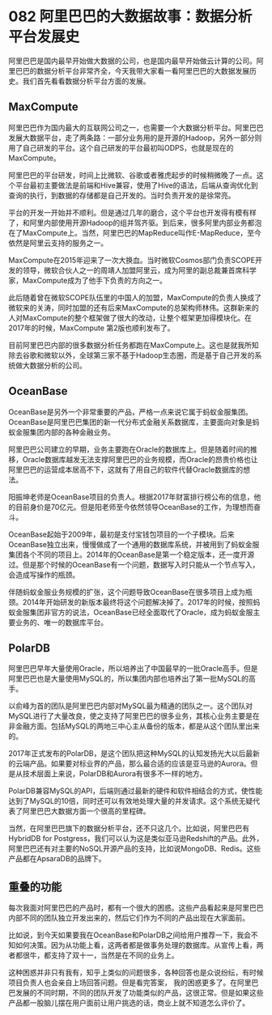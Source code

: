 # 082 阿里巴巴的大数据故事：数据分析平台发展史

阿里巴巴是国内最早开始做大数据的公司，也是国内最早开始做云计算的公司。阿里巴巴的数据分析平台非常齐全，今天我带大家看一看阿里巴巴的大数据发展历史。我们首先看看数据分析平台方面的发展。

## MaxCompute

阿里巴巴作为国内最大的互联网公司之一，也需要一个大数据分析平台。阿里巴巴发展大数据平台，走了两条路：一部分业务用的是开源的Hadoop，另外一部分则用了自己研发的平台。这个自己研发的平台最初叫ODPS，也就是现在的MaxCompute。

阿里巴巴的平台研发，时间上比微软、谷歌或者雅虎起步的时候稍微晚了一点。这个平台最初主要做法是前端和Hive兼容，使用了Hive的语法，后端从查询优化到查询的执行，到数据的存储都是自己开发的。当时负责开发的是徐常亮。

平台的开发一开始并不顺利。但是通过几年的磨合，这个平台也开发得有模有样了，和阿里内部使用开源Hadoop的组并驾齐驱。到后来，很多阿里内部业务都泡在了MaxCompute上。当然，阿里巴巴的MapReduce叫作E-MapReduce，至今依然是阿里云支持的服务之一。

MaxCompute在2015年迎来了一次大换血。当时微软Cosmos部门负责SCOPE开发的领导，微软合伙人之一的周靖人加盟阿里云，成为阿里的副总裁兼首席科学家，MaxCompute成为了他手下负责的方向之一。

此后随着曾在微软SCOPE队伍里的中国人的加盟，MaxCompute的负责人换成了微软来的关涛，同时加盟的还有后来MaxCompute的总架构师林伟。这群新来的人对MaxCompute的整个框架做了很大的改动，让整个框架更加得模块化。在2017年的时候，MaxCompute
第2版也顺利发布了。

目前阿里巴巴内部的很多数据分析任务都跑在MaxCompute上。这也是就我所知除去谷歌和微软以外，全球第三家不基于Hadoop生态圈，而是基于自己开发的系统做大数据分析的公司。

## OceanBase

OceanBase是另外一个非常重要的产品，严格一点来说它属于蚂蚁金服集团。OceanBase是阿里巴巴集团的新一代分布式金融关系数据库，主要面向对象是蚂蚁金服集团内部的各种金融业务。

阿里巴巴公司建立的早期，业务主要跑在Oracle的数据库上。但是随着时间的推移，Oracle数据库越发无法支撑阿里巴巴的业务规模，而Oracle的昂贵价格也让阿里巴巴的运营成本居高不下，这就有了用自己的软件代替Oracle数据库的想法。

阳振坤老师是OceanBase项目的负责人。根据2017年财富排行榜公布的信息，他的目前身价是70亿元。但是阳老师至今依然领导OceanBase的工作，为理想而奋斗。

OceanBase起始于2009年，最初是支付宝钱包项目的一个子模块。后来OceanBase独立出来，慢慢做成了一个通用的数据库系统，并被用到了蚂蚁金服集团各个不同的项目上。2014年的OceanBase是第一个稳定版本，还一度开源过。但是那个时候的OceanBase有一个问题，数据写入时只能从一个节点写入，会造成写操作的瓶颈。

伴随蚂蚁金服业务规模的扩张，这个问题导致OceanBase在很多项目上成为瓶颈。2014年开始研发的新版本最终将这个问题解决掉了。2017年的时候，按照蚂蚁金服集团非官方的说法，OceanBase已经全面取代了Oracle，成为蚂蚁金服主要业务的、唯一的数据库平台。

## PolarDB

阿里巴巴早年大量使用Oracle，所以培养出了中国最早的一批Oracle高手。但是阿里巴巴也是大量使用MySQL的，所以集团内部也培养出了第一批MySQL的高手。

以俞峰为首的团队是阿里巴巴内部对MySQL最为精通的团队之一。这个团队对MySQL进行了大量改良，使之支持了阿里巴巴的很多业务，其核心业务主要是在非金融方面。包括MySQL的两地三中心主从备份的版本，都是从这个团队里出来的。

2017年正式发布的PolarDB，是这个团队把这种MySQL的认知发扬光大以后最新的云端产品。如果要对标业界的产品，那么最合适的应该是亚马逊的Aurora。但是从技术层面上来说，PolarDB和Aurora有很多不一样的地方。

PolarDB兼容MySQL的API，后端则通过最新的硬件和软件相结合的方式，使性能达到了MySQL的10倍，同时还可以有效地处理大量的并发请求。这个系统无疑代表了阿里巴巴大数据方面一个很高的里程碑。

当然，在阿里巴巴旗下的数据分析平台，还不只这几个。比如说，阿里巴巴有HybridDB
for
Postgress，我们可以认为这是类似亚马逊Redshift的产品。此外，阿里巴巴还有对主要的NoSQL开源产品的支持，比如说MongoDB、Redis。这些产品都在ApsaraDB的品牌下。

## 重叠的功能

每次我面对阿里巴巴的产品时，都有一个很大的困惑。这些产品看起来是阿里巴巴内部不同的团队独立开发出来的，然后它们作为不同的产品出现在大家面前。

比如说，到今天如果要我在OceanBase和PolarDB之间给用户推荐一下，我会不知如何决策。因为从功能上看，这两者都是做事务处理的数据库。从宣传上看，两者都很牛，都支持了双十一，当然是在不同的业务上。

这种困惑并非只有我有，知乎上类似的问题很多，各种回答也是众说纷纭，有时候项目负责人也会亲自上场回答问题。但是看完答案，
我的困惑更多了。在阿里巴巴发展的不同时期，不同的团队开发了功能类似的产品，这很正常。但是如果这些产品都一股脑儿摆在用户面前让用户挑选的话，商业上就不知道怎么评价了。
